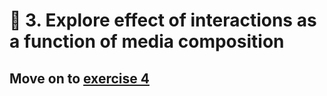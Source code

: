 # 🧫 3. Explore effect of interactions as a function of media composition

## Move on to [exercise 4](https://github.com/franciscozorrilla/EMBOMicroCom/blob/main/exercises/exercise_4.md)
